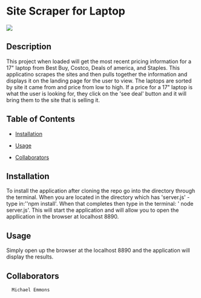 # Site Scraper for Laptop

  ![](https://img.shields.io/github/languages/top/memmo01/site-scraping)
  
  ## Description
  
  This project when loaded will get the most recent pricing information for a 17" laptop from Best Buy, Costco, Deals of america, and Staples. This applicatino scrapes the sites and then pulls together the information and displays it on the landing page for the user to view. The laptops are sorted by site it came from and price from low to high. If a price for a 17" laptop is what the user is looking for, they click on the 'see deal' button and it will bring them to the site that is selling it.
  
  
  ## Table of Contents

  * [Installation](#installation)

  * [Usage](#usage)

  * [Collaborators](#collaborators)
  
  

  ## Installation

  To install the application after cloning the repo go into the directory through the terminal. When you are located in the directory which has 'server.js' -type in:''npm install'. When that completes then type in the terminal: ' node server.js'. This will start the application and will allow you to open the appllication in the browser at localhost 8890.

  ## Usage

  Simply open up the browser at the localhost 8890 and the application will display the results.
  
  
  
  ## Collaborators
      Michael Emmons